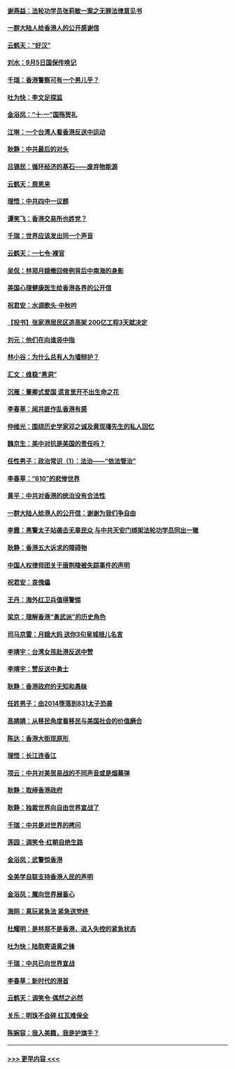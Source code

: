 #### [谢燕益：法轮功学员张莉敏一案之无罪法律意见书](../pages/nsc993/n11517600.md?t=09131011) 
#### [一群大陆人给香港人的公开感谢信](../pages/nsc993/n11514797.md?t=09131011) 
#### [云鹤天：“好汉”](../pages/nsc993/n11513536.md?t=09131011) 
#### [刘水：9月5日国保传唤记](../pages/nsc993/n11513460.md?t=09131011) 
#### [千瑞：香港警察可有一个男儿乎？](../pages/nsc993/n11513109.md?t=09131011) 
#### [吐为快：李文足探监](../pages/nsc993/n11509622.md?t=09131011) 
#### [金浴凤：“十‧一”国殇贺礼](../pages/nsc993/n11509593.md?t=09131011) 
#### [江琳：一个台湾人看香港反送中运动](../pages/nsc993/n11509211.md?t=09131011) 
#### [耿静：中共最后的对头](../pages/nsc993/n11508308.md?t=09131011) 
#### [吕锡民：循环经济的基石——废弃物能源](../pages/nsc993/n11508212.md?t=09131011) 
#### [云鹤天：周恩来](../pages/nsc993/n11508055.md?t=09131011) 
#### [理悟：中共四中一议题](../pages/nsc993/n11507782.md?t=09131011) 
#### [谭笑飞：香港交易所也姓党？](../pages/nsc993/n11507753.md?t=09131011) 
#### [千瑞：世界应该发出同一个声音](../pages/nsc993/n11507290.md?t=09131011) 
#### [云鹤天：一七令‧裸官](../pages/nsc993/n11507177.md?t=09131011) 
#### [吴侃：林郑月娥撤回修例背后中南海的身影](../pages/nsc993/n11506876.md?t=09131011) 
#### [美国心理健康医生给香港各界的公开信](../pages/nsc993/n11506809.md?t=09131011) 
#### [祝君安：水调歌头‧中秋吟](../pages/nsc993/n11506758.md?t=09131011) 
#### [【投书】张家港居民区造高架 200亿工程3天就决定](../pages/nsc993/n11506682.md?t=09131011) 
#### [刘元：他们在向谁竖中指](../pages/nsc993/n11505384.md?t=09131011) 
#### [林小谷：为什么总有人为墙辩护？](../pages/nsc993/n11505226.md?t=09131011) 
#### [汇文：维稳“黑洞”](../pages/nsc993/n11504347.md?t=09131011) 
#### [沉雁：董卿式爱国 谎言里开不出生命之花](../pages/nsc993/n11503215.md?t=09131011) 
#### [李春草：闻共匪作乱香港有感](../pages/nsc993/n11503072.md?t=09131011) 
#### [仲维光：围绕历史学家邓之诚及黄现璠先生的私人回忆](../pages/nsc993/n11501330.md?t=09131011) 
#### [魏京生：美中对抗是美国的责任吗？](../pages/nsc993/n11500723.md?t=09131011) 
#### [任性男子：政治常识（1）：法治——“依法管治”](../pages/nsc993/n11500791.md?t=09131011) 
#### [李春草：“610”的悲惨世界](../pages/nsc993/n11501141.md?t=09131011) 
#### [黄平：中共对香港的统治没有合法性](../pages/nsc993/n11499473.md?t=09131011) 
#### [一群大陆人给港人的公开信：谢谢为我们争自由](../pages/nsc993/n11500402.md?t=09131011) 
#### [李霞：黑警太子站袭击无辜民众 与中共天安门绑架法轮功学员同出一辙](../pages/nsc993/n11499805.md?t=09131011) 
#### [耿静：香港五大诉求的障碍物](../pages/nsc993/n11497578.md?t=09131011) 
#### [中国人权律师团关于唐荆陵被失踪事件的声明](../pages/nsc993/n11500014.md?t=09131011) 
#### [祝君安：哀傀儡](../pages/nsc993/n11499776.md?t=09131011) 
#### [王丹：海外红卫兵值得警惕](../pages/nsc993/n11498138.md?t=09131011) 
#### [梁京：理解香港“勇武派”的历史角色](../pages/nsc993/n11498006.md?t=09131011) 
#### [司马京雷：月娥大妈  送你3句皇城根儿名言](../pages/nsc993/n11497885.md?t=09131011) 
#### [李靖宇：台湾女孩赴港反送中赞](../pages/nsc993/n11497721.md?t=09131011) 
#### [李靖宇：赞反送中勇士](../pages/nsc993/n11497452.md?t=09131011) 
#### [耿静：香港政府的无知和愚昧](../pages/nsc993/n11494238.md?t=09131011) 
#### [任姓男子：由2014堕落到831太子恐袭](../pages/nsc993/n11496683.md?t=09131011) 
#### [高婧婧：从移民角度看移民与美国社会的价值磨合](../pages/nsc993/n11495757.md?t=09131011) 
#### [陈达：香港大街现原形 ](../pages/nsc993/n11495441.md?t=09131011) 
#### [理悟：长江连香江](../pages/nsc993/n11495377.md?t=09131011) 
#### [项云：中共对美贸易战的不同声音或是烟幕弹](../pages/nsc993/n11494929.md?t=09131011) 
#### [耿静：取缔香港政府](../pages/nsc993/n11494218.md?t=09131011) 
#### [耿静：独裁世界向自由世界宣战了](../pages/nsc993/n11494190.md?t=09131011) 
#### [千瑞：中共是对世界的拷问](../pages/nsc993/n11493021.md?t=09131011) 
#### [莲园：调笑令‧红朝自绝生路](../pages/nsc993/n11493011.md?t=09131011) 
#### [金浴凤：武警惊香港](../pages/nsc993/n11492994.md?t=09131011) 
#### [全美学自联支持香港人民的声明](../pages/nsc993/n11492630.md?t=09131011) 
#### [金浴凤：魔向世界展畜心](../pages/nsc993/n11492599.md?t=09131011) 
#### [海网：真玩紧急法 紧急送党终 ](../pages/nsc993/n11492535.md?t=09131011) 
#### [杜耀明：是林郑不是香港，进入失控的紧急状态](../pages/nsc993/n11491420.md?t=09131011) 
#### [吐为快：陆胞寄语黄之锋](../pages/nsc993/n11491117.md?t=09131011) 
#### [千瑞：中共已向世界宣战](../pages/nsc993/n11490123.md?t=09131011) 
#### [李春草：新时代的港首](../pages/nsc993/n11489864.md?t=09131011) 
#### [云鹤天：调笑令·偶然之必然](../pages/nsc993/n11489701.md?t=09131011) 
#### [关乐：明珠不会碎 红瓦难保全](../pages/nsc993/n11489647.md?t=09131011) 
#### [陈婉容：我入美籍，我是护旗手？](../pages/nsc993/n11487908.md?t=09131011) 

----
#### [ >>> 更早内容 <<< ](../indexes/nsc993-earlier.md)
